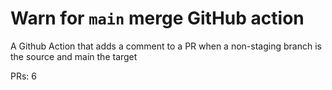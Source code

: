 # Warn for `main` merge GitHub action
A Github Action that adds a comment to a PR when a non-staging branch is the source and main the target

PRs: 6

